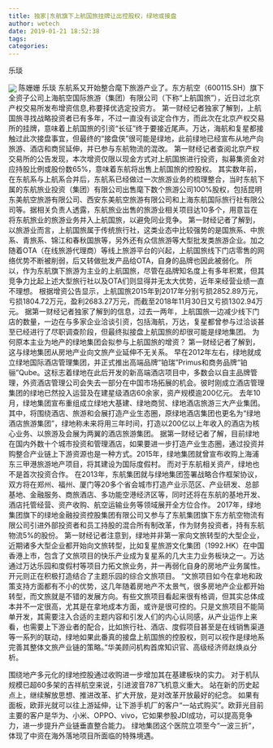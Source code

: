 ```yaml
---
title: 独家|东航旗下上航国旅挂牌让出控股权，绿地或接盘
author: wetech
date: 2019-01-21 18:52:38
tags: 
categories: 
---
```

乐琰
<!-- more -->
<img align="center" border="0" src="https://imgcdn.yicai.com/uppics/images/2019/01/a5882726e8d4aa86991eeb16b6096273.jpg" />
陈姗姗
乐琰
东航系又开始整合麾下旅游产业了。东方航空（600115.SH）旗下全资子公司上海航空国际旅游（集团）有限公司（下称“上航国旅”），近日过北京产权交易所发布增资信息,称要择优选定投资方。
第一财经记者独家了解到，上航国旅寻找战略投资者已有多年，不过一直没有谈定合作方，而此次在北京产权交易所的挂牌，意味着上航国旅的引资“长征”终于要接近尾声。万达，海航和复星都接触过此次接盘事宜，但最终的“接盘侠”很可能是绿地，此前绿地已经宣布从地产向旅游、酒店和商贸延伸，并已参与东航物流的混改。
第一财经记者查阅北京产权交易所的公告发现，本次增资仅限以现金方式对上航国旅进行投资，拟募集资金对应持股比例或股份数65%，意味着东航将出售上航国旅的控股权。
其实数年前，在东航系与上航系合并后，东航系已经做过一次旅游业务的梳理整合，当时东航下属的东航旅业投资（集团）有限公司出售麾下数个旅游公司100%股权，包括昆明东美航空旅游有限公司、西安东美航空旅游有限公司和上海东航国际旅行社有限公司等。据相关负责人透露，东航旅业出售的旅游业相关项目达10多个，用意旨在将东航旅业的旅游业务并入上航国旅，以避免同业竞争。
第一财经记者了解到，以旅游业而言，上航国旅属于传统旅行社，这类业态中比较强势的是国旅系、中旅系、青旅系、锦江和春秋国旅等，另外还有众信旅游等大型批发类旅游企业。加之随着OTA（在线旅游代理商）等线上旅游平台的兴起，上航国旅线下门店零售的网络优势不断被削弱，后又转做批发产品给OTA，自身的品牌也因此被弱化。
所以，作为东航旗下旅游为主业的上航国旅，尽管在品牌知名度上有多年积累，但其竞争力比起上述大型旅行社以及OTA们则显得并无太大优势，近年来经营业绩一直不理想。
根据增资公告显示，上航国旅2015年到2017年分别亏损2852.89万元，亏损1804.72万元，盈利2683.27万元，而截至2018年11月30日又亏损1302.94万元。
据第一财经记者独家了解到的信息，过去一两年，上航国旅一边减少线下门店的数量，一边在与多家企业洽谈引资，包括海航，万达，复星都曾参与过洽谈甚至已经进行了尽职调查阶段，但最终拟接盘上航国旅的却很可能是绿地集团。
为何原本主业为地产的绿地集团会拟参与上航国旅的增资？
第一财经记者了解到，这与绿地集团从房地产业向文旅产业延伸不无关系。
早在2012年左右，绿地就成立绿地国际酒店管理集团，并正式推出高端品牌“铂瑞”Primus和商务品牌“铂骊”Qube。这标志着绿地在此后开发的新高端酒店项目中，多数会以自主品牌管理，外资酒店管理公司会失去一部分在中国市场拓展的机会。彼时刚成立酒店管理集团的绿地已然投入运营及在建星级酒店60余家，资产规模逾200亿元。
去年10月，绿地集团宣布重组成立绿地大基建、绿地商贸、绿地酒店旅游三大产业集团。其中，将围绕酒店、旅游和会展打造产业生态圈，原绿地酒店集团也更名为“绿地酒店旅游集团”，绿地称未来将用三年时间，打造以200亿以上年收入的酒店为核心业务、以旅游及会展为两翼的酒店旅游集团。
据第一财经记者了解，目前绿地在国内外数十个城市投资和管理酒店，如果要进一步打造产业生态圈，通过投资并购整合产业链上下游资源也是一种方式。2015年，绿地集团就曾宣布收购上海浦东三甲港旅游地产项目，将其建设为国际度假村。
而对于东航相关资产，绿地也不是首次投资合作。
在2013年，东航集团就与绿地集团签署战略合作框架协议，双方将在郑州、福州、厦门等20多个省会城市打造产业示范区、产业研发、总部基地、金融服务、商旅酒店、多功能空港经济区等，同时还将在东航的基地开发、酒店托管经营、资产收购、航空运输业务等领域展开全方位合作。
2017年，绿地集团旗下的绿地金融投资控股集团有限公司又参与了东航集团旗下东方航空物流有限公司引进外部投资者和员工持股的混合所有制改革，作为财务投资者，持有东航物流5%的股份。
第一财经记者注意到，绿地并非第一家向文旅转型的大型企业，近期诸多大型企业都开始向文旅转型，比如复星旅游文化集团（1992.HK）在中国香港上市，包含了文旅项目的快乐产业成为复星系的几大主力业务板块之一。万达通过万达乐园和度假村等项目力拓文旅业务，并一再弱化自身的房地产业务属性。开元则正在积极打造结合了主题乐园的综合文旅项目。
“文旅项目如今在拿地和政策支持方面都有不小的优势，这几年随着房地产不太景气，很多房地产企业都开始转型，而文旅就是不错的发展方向。有些文旅项目看起来很有格调，但其实总体成本并不一定很高，尤其是在拿地成本方面，或许是很可控的。只是文旅项目不能简单开发，其需要注入合适的主题内容和引发人们的内心认同感，从产业运作上来看，也需要上下游业者的配合，比如旅行社、酒店、度假项目甚至是在线销售渠道等一系列的联动，绿地如果此番真的接盘上航国旅的控股权，则可以视作是绿地系完善其整体文旅产业链的策略。”华美顾问机构首席知识官、高级经济师赵焕焱分析。
 
 
围绕地产多元化的绿地控股通过收购进一步增加其在基建板块的实力。
对于机队规模已超60多架的吉祥航空来说，引进波音787飞机意义重大。
站在新的历史起点上，继续解放思想、推进改革、扩大开放，是对改革开放最好的纪念。
如果有面板，欧菲光就可以往上游延伸，让下游手机厂的客户“一站式购买”。欧菲光目前主要的客户是华为、小米、OPPO、vivo，它如果参股JDI成功，可以提高竞争力，进一步提升产业链垂直整合能力。
绿地集团这个医院立项至今“一波三折”，体现了中资在海外落地项目所面临的特殊境遇。
